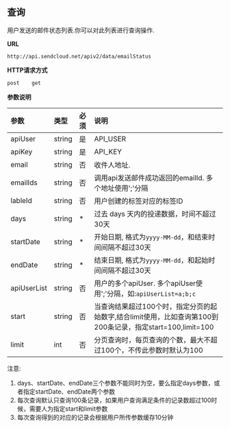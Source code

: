 
## 查询

用户发送的邮件状态列表.你可以对此列表进行查询操作.

**URL**
```  
http://api.sendcloud.net/apiv2/data/emailStatus
```
   
**HTTP请求方式** 
```bash
post    get
```

**参数说明**    

|参数|类型|必须|说明|
|:---|:---|:---|:---|
|apiUser|string|是|API_USER|
|apiKey|string|是|API_KEY|
|email|string|否|收件人地址.|  
|emailIds|string|否|调用api发送邮件成功返回的emailId. 多个地址使用';'分隔| 
|lableId|string|否|用户创建的标签对应的标签ID|  
|days|string|*|过去 days 天内的投递数据，时间不超过30天| 
|startDate|string|*|开始日期, 格式为`yyyy-MM-dd`，和结束时间间隔不超过30天|
|endDate|string|*|结束日期, 格式为`yyyy-MM-dd`，和起始时间间隔不超过30天|  
|apiUserList|string|否|用户的多个apiUser. 多个apiUser使用';'分隔，如:`apiUserList=a;b;c`|  
|start|string|否|当查询结果超过100个时，指定分页的起始数字,结合limit使用，比如查询第100到200条记录，指定start=100,limit=100|  
|limit|int|否|分页查询时，每页查询的个数，最大不超过100个，不传此参数时默认为100| 


注意:

1. days、startDate、endDate三个参数不能同时为空，要么指定days参数，或者指定startDate、endDate两个参数 
2. 每次查询默认只查询100条记录，如果用户查询满足条件的记录数超过100时候，需要人为指定start和limit参数
3. 每次查询得到的对应的记录会根据用户所传参数缓存10分钟



